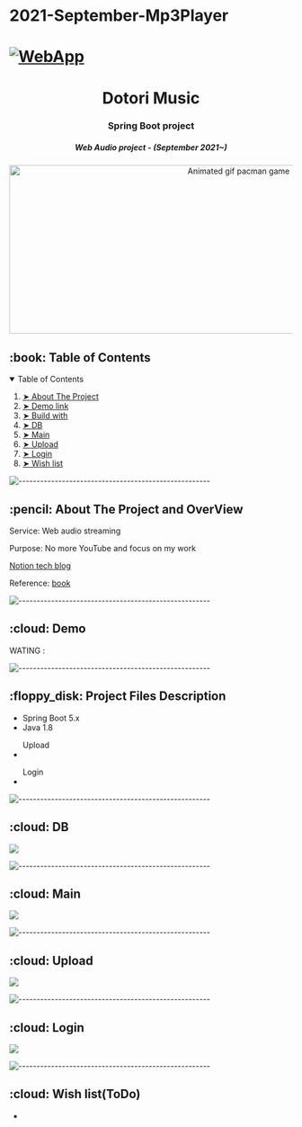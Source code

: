 # 2021-September-Mp3Player

# [![WebApp](https://user-images.githubusercontent.com/72185011/136536106-740eccf8-0046-4900-bd58-f167144f0016.PNG)](https://www.youtube.com/watch?v=IdotOlEH7EM)
<h1 align="center"> Dotori Music </h1> 
<h3 align="center"> Spring Boot project </h3>
<h5 align="center"> Web Audio project - (September 2021~) </h5>

<p align="center"> 
  <img src="https://user-images.githubusercontent.com/72185011/133432288-860ef0e4-0e5d-4b6d-89b4-40f0cd60bdde.gif" alt="Animated gif pacman game" height="300px" width="800">
</p>


<!-- TABLE OF CONTENTS -->
<h2 id="table-of-contents"> :book: Table of Contents</h2>

<details open="open">
  <summary>Table of Contents</summary>
  <ol>
    <li><a href="#about-the-project"> ➤ About The Project</a></li>
    <li><a href="#demo"> ➤ Demo link</a></li>
    <li><a href="#buildwith"> ➤ Build with</a></li>
    <li><a href="#db"> ➤ DB </a></li>
    <li><a href="#main"> ➤ Main </a></li>
    <li><a href="#upload"> ➤ Upload </a></li>
    <li><a href="#login"> ➤ Login </a></li>
    <li><a href="#Wishlist"> ➤ Wish list </a></li>
  </ol>
</details>

![-----------------------------------------------------](https://raw.githubusercontent.com/andreasbm/readme/master/assets/lines/rainbow.png)

<!-- ABOUT THE PROJECT -->
<h2 id="about-the-project"> :pencil: About The Project and OverView</h2>

<p align="justify"> 
  Service: Web audio streaming<br/>
  
  Purpose: No more YouTube and focus on my work<br/>
  
  <a href="https://exultant-hub-53c.notion.site/46f6dbd8fda74ee78393175573cd1022"> Notion tech blog<br/><a/>
    
  Reference: <a href="http://www.kyobobook.co.kr/product/detailViewKor.laf?ejkGb=KOR&mallGb=KOR&barcode=9788965402602"> book </a>
</p>

![-----------------------------------------------------](https://raw.githubusercontent.com/andreasbm/readme/master/assets/lines/rainbow.png)

<!-- DEMO -->
<h2 id="demo"> :cloud: Demo</h2>
WATING : 

![-----------------------------------------------------](https://raw.githubusercontent.com/andreasbm/readme/master/assets/lines/rainbow.png)
<!-- PROJECT FILES DESCRIPTION -->
<h2 id="buildwith"> :floppy_disk: Project Files Description</h2>

- Spring Boot 5.x
- Java 1.8

<ul>
  Upload
  <li></li>
</ul>
  
<ul>  
  Login
  <li></li>

</ul>

![-----------------------------------------------------](https://raw.githubusercontent.com/andreasbm/readme/master/assets/lines/rainbow.png)
<!-- DEMO -->
<h2 id="db"> :cloud: DB</h2>

![](https://user-images.githubusercontent.com/72185011/133433765-c4fb94f6-1e73-4420-8c91-931697d65c50.jpg)

![-----------------------------------------------------](https://raw.githubusercontent.com/andreasbm/readme/master/assets/lines/rainbow.png)

<!-- DEMO -->
<h2 id="main"> :cloud: Main</h2>

![](https://user-images.githubusercontent.com/72185011/133433765-c4fb94f6-1e73-4420-8c91-931697d65c50.jpg)

![-----------------------------------------------------](https://raw.githubusercontent.com/andreasbm/readme/master/assets/lines/rainbow.png)

<h2 id="upload"> :cloud: Upload</h2>

![](https://user-images.githubusercontent.com/72185011/133433765-c4fb94f6-1e73-4420-8c91-931697d65c50.jpg)

![-----------------------------------------------------](https://raw.githubusercontent.com/andreasbm/readme/master/assets/lines/rainbow.png)

<!-- DEMO -->
<h2 id="login"> :cloud: Login</h2>

![](https://user-images.githubusercontent.com/72185011/133433765-c4fb94f6-1e73-4420-8c91-931697d65c50.jpg)

![-----------------------------------------------------](https://raw.githubusercontent.com/andreasbm/readme/master/assets/lines/rainbow.png)

<h2 id="Wishlist"> :cloud: Wish list(ToDo)</h2>
<ul>
  <li></li>
</ul>
